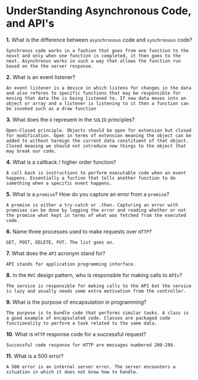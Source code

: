 # UnderStanding Asynchronous Code, and API's

**1.** What is the difference between `asynchronous` code and `synchronous` code?
<!-- enter you answer in the space below -->
```
Synchronus code works in a fashion that goes from one function to the nexxt and only when one function is completed, it then goes to the next. Asynchronus works in such a way that allows the function run based on the the server response.

```
**2.** What is an event listener?
<!-- enter you answer in the space below -->
```
An event listener is a device in which listens for changes in the data and also referes to specific functions that may be responsible for moving that data the is being listened to. If new data moves into an object or array and a listener is listening to it then a function can be invoked such as a draw function

```
**3.** What does the `O` represent in the `SOLID` principles?
<!-- enter you answer in the space below -->
```
Open-Closed principle. Objects should be open for extension but closed for modification. Open in terms of extension meaning the object can be added to without harmign the current data constituent of that object. Closed meaning we should not introduce new things to the object that may break our code.

```
**4.** What is a callback / higher order function?
<!-- enter you answer in the space below -->
```
A call back is instructions to perform executable code when an event happens. Essentially a fuction that tells another function to do something when a specific event happens.

```
**5.** What is a `promise`? How do you capture an error from a `promise`?
<!-- enter you answer in the space below -->
```
A promise is either a try-catch or .then. Capturing an error with promises can be done by logging the error and reading whether or not the promise what kept in terms of what was fetched from the executed code.

```
**6.** Name three processes used to make requests over `HTTP`?
<!-- enter you answer in the space below -->
```
GET, POST, DELETE, PUT. The list goes on.

```
**7.** What does the `API` acronym stand for?
<!-- enter you answer in the space below -->
```
API stands for application programming interface.

```
**8.** In the `MVC` design pattern, who is responsible for making calls to `APIs`?
<!-- enter you answer in the space below -->
```
The service is responsible for making calls to the API but the service is lazy and usually needs some extra motivation from the controller.

```
**9.** What is the purpose of encapsulation in programming?
<!-- enter you answer in the space below -->
```
The purpose is to bundle code that performs similar tasks. A class is a good example of encapsulated code. Classes are packaged code functionality to perform a task related to the same data.

```
**10.** What is `HTTP` response code for a successful request?
<!-- enter you answer in the space below -->
```
Successful code response for HTTP are messages numbered 200-299.

```
**11.** What is a 500 error?
<!-- enter you answer in the space below -->
```
A 500 error is an internal server error. The server encounters a situation in which it does not know how to handle.

```